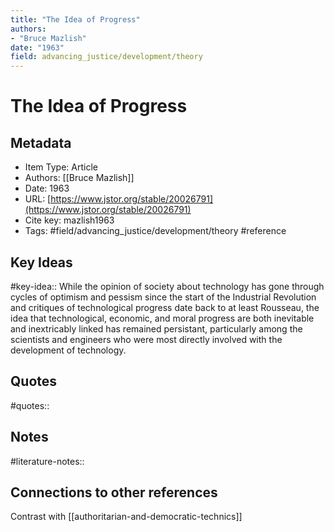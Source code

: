 ```yaml
---
title: "The Idea of Progress"
authors:  
- "Bruce Mazlish"
date: "1963"
field: advancing_justice/development/theory
---
```


# The Idea of Progress

## Metadata
* Item Type: Article
* Authors: [[Bruce Mazlish]]
* Date: 1963
* URL: [https://www.jstor.org/stable/20026791](https://www.jstor.org/stable/20026791)
* Cite key: mazlish1963
* Tags: 
#field/advancing_justice/development/theory
#reference



## Key Ideas
#key-idea:: While the opinion of society about technology has gone through cycles of optimism and pessism since the start of the Industrial Revolution and critiques of technological progress date back to at least Rousseau, the idea that technological, economic, and moral progress are both inevitable and inextricably linked has remained persistant, particularly among the scientists and engineers who were most directly involved with the development of technology.

## Quotes
#quotes:: 

## Notes
#literature-notes:: 

## Connections to other references
Contrast with [[authoritarian-and-democratic-technics]]